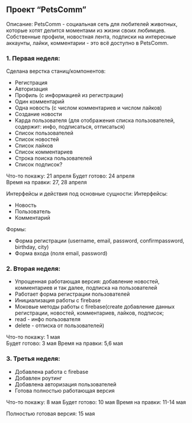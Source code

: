 ## Проект “PetsComm”

Описание:
PetsComm - социальная сеть для любителей животных, которые хотят делится моментами из жизни своих любимцев. Собственные профили, новостная лента, подписки на интересные аккаунты, лайки, комментарии - это всё доступно в PetsComm. 

### 1. Первая неделя: 

Сделана верстка станиц/компонентов:
- Регистрация
- Авторизация
- Профиль (с информацией из регистрации)
- Один комментарий
- Одна новость (с числом комментариев и числом лайков)
- Создание новости 
- Карда пользователя (для отображения списка пользователей, содержит: инфо, подписаться, отписаться)
- Список пользователей
- Список новостей
- Список лайков
- Список комментариев
- Строка поиска пользователей
- Список подписок?

Что-то покажу: 21 апреля
Будет готово: 24 апреля  
Время на правки: 27, 28 апреля

Интерфейсы и действия под основные сущности:
Интерфейсы:
- Новость
- Пользователь
- Комментарий

Формы:
- Форма регистрации (username, email, password, confirmpassword, birthday, city)
- Форма входа (поля email, password)

### 2. Вторая неделя:

- Упрощенная работающая версия: добавление новостей, комментариев и так далее, подписка на пользователей
- Работает форма регистрации пользователей
- Инициализация работы с firebase
- Моковые методы работы с firebase(create добавление данных регистрации, новостей, комментариев, лайков, подписок;
- read - инфо пользователя
- delete - отписка от пользователей)

Что-то покажу: 1 мая  
Будет готово: 3 мая
Время на правки: 5,6 мая

### 3. Третья неделя:

- Добавлена работа с firebase
- Добавлен роутинг
- Добавлена авторизация пользователей
- Готова полностью работающая версия

Что-то покажу: 8 мая
Будет готово: 10 мая
Время на правки: 11-14 мая

Полностью готовая версия: 15 мая
